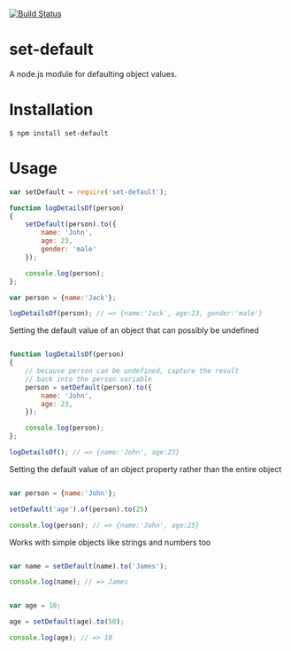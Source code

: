 [![Build Status](https://travis-ci.org/path91/set-default.png)](https://travis-ci.org/path91/set-default)

set-default
===========

A node.js module for defaulting object values.

# Installation

    $ npm install set-default

# Usage
```js
var setDefault = require('set-default');

function logDetailsOf(person)
{
    setDefault(person).to({
        name: 'John',
        age: 23,
        gender: 'male'
    });

    console.log(person);
};

var person = {name:'Jack'};

logDetailsOf(person); // => {name:'Jack', age:23, gender:'male'}

```

Setting the default value of an object that can possibly be undefined

```js

function logDetailsOf(person)
{
    // because person can be undefined, capture the result
    // back into the person variable
    person = setDefault(person).to({
        name: 'John',
        age: 23,
    });

    console.log(person);
};

logDetailsOf(); // => {name:'John', age:23}

```

Setting the default value of an object property rather than the entire object

```js

var person = {name:'John'};

setDefault('age').of(person).to(25)

console.log(person); // => {name:'John', age:25}

```

Works with simple objects like strings and numbers too

```js

var name = setDefault(name).to('James');

console.log(name); // => James

```

```js

var age = 10;

age = setDefault(age).to(50);

console.log(age); // => 10

```
